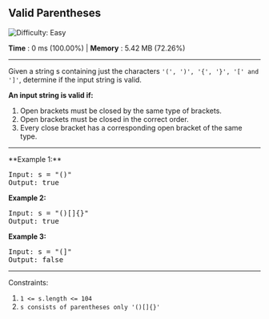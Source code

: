 <h2>Valid Parentheses</h2> <img src='https://img.shields.io/badge/Difficulty-Easy-brightgreen' alt='Difficulty: Easy' /><p> <strong>Time</strong> : 0 ms (100.00%) | <strong>Memory</strong> : 5.42 MB (72.26%)</p>
<hr>

<p>Given a string s containing just the characters <code>'(', ')', '{', '}', '[' and ']'</code>, determine if the input string is valid.</p>

**An input string is valid if:**

1. Open brackets must be closed by the same type of brackets.
2. Open brackets must be closed in the correct order.
3. Every close bracket has a corresponding open bracket of the same type.
 
<hr>
**Example 1:**
<pre>
Input: s = "()"
Output: true
</pre>

**Example 2:**
<pre>
Input: s = "()[]{}"
Output: true
</pre>

**Example 3:**
<pre>
Input: s = "(]"
Output: false
</pre>
<hr>

Constraints:
1. <code>1 <= s.length <= 104</code>
2. <code>s consists of parentheses only '()[]{}'</code>
